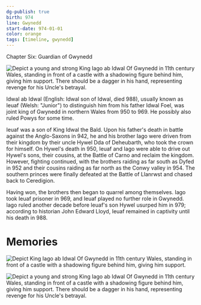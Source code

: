 ```yaml
---
dg-publish: true
birth: 974
line: Gwynedd
start-date: 974-01-01
color: orange
tags: [timeline, gwynedd]
---
```

<span
	  class='ob-timelines' 
	  data-img = 'https://i.imgur.com/vLp2tC9.jpeg'>
	  Chapter Six: Guardian of Gwynedd 
</span>


![Depict a young and strong King Iago ab Idwal Of Gwynedd in 11th century Wales, standing in front of a castle with a shadowing figure behind him, giving him support. There should be a dagger in his hand, representing revenge for his Uncle's betrayal. ](https://i.imgur.com/vLp2tC9.jpeg)

Idwal ab Idwal (English: Idwal son of Idwal, died 988), usually known as Ieuaf (Welsh: "Junior") to distinguish him from his father Idwal Foel, was joint king of Gwynedd in northern Wales from 950 to 969. He possibly also ruled Powys for some time.

Ieuaf was a son of King Idwal the Bald. Upon his father's death in battle against the Anglo-Saxons in 942, he and his brother Iago were driven from their kingdom by their uncle Hywel Dda of Deheubarth, who took the crown for himself. On Hywel's death in 950, Ieuaf and Iago were able to drive out Hywel's sons, their cousins, at the Battle of Carno and reclaim the kingdom. However, fighting continued, with the brothers raiding as far south as Dyfed in 952 and their cousins raiding as far north as the Conwy valley in 954. The southern princes were finally defeated at the Battle of Llanrwst and chased back to Ceredigion.

Having won, the brothers then began to quarrel among themselves. Iago took Ieuaf prisoner in 969, and Ieuaf played no further role in Gwynedd. Iago ruled another decade before Ieuaf's son Hywel usurped him in 979; according to historian John Edward Lloyd, Ieuaf remained in captivity until his death in 988.

# Memories

![Depict King Iago ab Idwal Of Gwynedd in 11th century Wales, standing in front of a castle with a shadowing figure behind him, giving him support.](https://i.imgur.com/P7R1KCH.jpeg)

![Depict a young and strong King Iago ab Idwal Of Gwynedd in 11th century Wales, standing in front of a castle with a shadowing figure behind him, giving him support. There should be a dagger in his hand, representing revenge for his Uncle's betrayal. ](https://i.imgur.com/F8sGvNj.jpeg)

